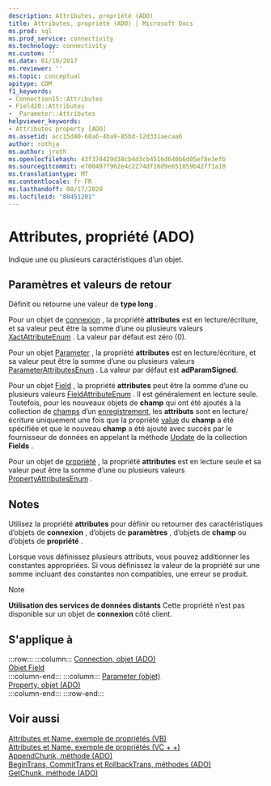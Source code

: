 ```yaml
---
description: Attributes, propriété (ADO)
title: Attributes, propriété (ADO) | Microsoft Docs
ms.prod: sql
ms.prod_service: connectivity
ms.technology: connectivity
ms.custom: ''
ms.date: 01/19/2017
ms.reviewer: ''
ms.topic: conceptual
apitype: COM
f1_keywords:
- Connection15::Attributes
- Field20::Attributes
- _Parameter::Attributes
helpviewer_keywords:
- Attributes property [ADO]
ms.assetid: acc15d40-68a6-4ba9-85bd-12d331aecaa6
author: rothja
ms.author: jroth
ms.openlocfilehash: 43f374429d38cb4d3cb4516d640b6d05ef8e3efb
ms.sourcegitcommit: e700497f962e4c2274df16d9e651059b42ff1a10
ms.translationtype: MT
ms.contentlocale: fr-FR
ms.lasthandoff: 08/17/2020
ms.locfileid: "88451201"
---
```

# <a name="attributes-property-ado"></a>Attributes, propriété (ADO)
Indique une ou plusieurs caractéristiques d’un objet.  
  
## <a name="settings-and-return-values"></a>Paramètres et valeurs de retour  
 Définit ou retourne une valeur de **type long** .  
  
 Pour un objet de [connexion](../../../ado/reference/ado-api/connection-object-ado.md) , la propriété **attributes** est en lecture/écriture, et sa valeur peut être la somme d’une ou plusieurs valeurs [XactAttributeEnum](../../../ado/reference/ado-api/xactattributeenum.md) . La valeur par défaut est zéro (0).  
  
 Pour un objet [Parameter](../../../ado/reference/ado-api/parameter-object.md) , la propriété **attributes** est en lecture/écriture, et sa valeur peut être la somme d’une ou plusieurs valeurs [ParameterAttributesEnum](../../../ado/reference/ado-api/parameterattributesenum.md) . La valeur par défaut est **adParamSigned**.  
  
 Pour un objet [Field](../../../ado/reference/ado-api/field-object.md) , la propriété **attributes** peut être la somme d’une ou plusieurs valeurs [FieldAttributeEnum](../../../ado/reference/ado-api/fieldattributeenum.md) . Il est généralement en lecture seule. Toutefois, pour les nouveaux objets de **champ** qui ont été ajoutés à la collection de [champs](../../../ado/reference/ado-api/fields-collection-ado.md) d’un [enregistrement](../../../ado/reference/ado-api/record-object-ado.md), les **attributs** sont en lecture/écriture uniquement une fois que la propriété [value](../../../ado/reference/ado-api/value-property-ado.md) du **champ** a été spécifiée et que le nouveau **champ** a été ajouté avec succès par le fournisseur de données en appelant la méthode [Update](../../../ado/reference/ado-api/update-method.md) de la collection **Fields** .  
  
 Pour un objet de [propriété](../../../ado/reference/ado-api/property-object-ado.md) , la propriété **attributes** est en lecture seule et sa valeur peut être la somme d’une ou plusieurs valeurs [PropertyAttributesEnum](../../../ado/reference/ado-api/propertyattributesenum.md) .  
  
## <a name="remarks"></a>Notes  
 Utilisez la propriété **attributes** pour définir ou retourner des caractéristiques d’objets de **connexion** , d’objets de **paramètres** , d’objets de **champ** ou d’objets de **propriété** .  
  
 Lorsque vous définissez plusieurs attributs, vous pouvez additionner les constantes appropriées. Si vous définissez la valeur de la propriété sur une somme incluant des constantes non compatibles, une erreur se produit.  
  
> [!NOTE]
>  **Utilisation des services de données distants** Cette propriété n’est pas disponible sur un objet de **connexion** côté client.  
  
## <a name="applies-to"></a>S'applique à  

:::row:::
    :::column:::
        [Connection, objet (ADO)](../../../ado/reference/ado-api/connection-object-ado.md)  
        [Objet Field](../../../ado/reference/ado-api/field-object.md)  
    :::column-end:::
    :::column:::
        [Parameter (objet)](../../../ado/reference/ado-api/parameter-object.md)  
        [Property, objet (ADO)](../../../ado/reference/ado-api/property-object-ado.md)  
    :::column-end:::
:::row-end:::

## <a name="see-also"></a>Voir aussi  
 [Attributes et Name, exemple de propriétés (VB)](../../../ado/reference/ado-api/attributes-and-name-properties-example-vb.md)   
 [Attributes et Name, exemple de propriétés (VC + +)](../../../ado/reference/ado-api/attributes-and-name-properties-example-vc.md)   
 [AppendChunk, méthode (ADO)](../../../ado/reference/ado-api/appendchunk-method-ado.md)   
 [BeginTrans, CommitTrans et RollbackTrans, méthodes (ADO)](../../../ado/reference/ado-api/begintrans-committrans-and-rollbacktrans-methods-ado.md)   
 [GetChunk, méthode (ADO)](../../../ado/reference/ado-api/getchunk-method-ado.md)
